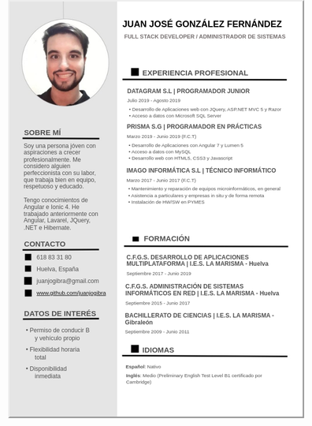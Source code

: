 <html>
<head><meta http-equiv=Content-Type content="text/html; charset=UTF-8">
<style type="text/css">
<!--
span.cls_003{font-family:Arial,serif;font-size:18.1px;color:rgb(0,0,0);font-weight:bold;font-style:normal;text-decoration: none}
div.cls_003{font-family:Arial,serif;font-size:18.1px;color:rgb(0,0,0);font-weight:bold;font-style:normal;text-decoration: none}
span.cls_005{font-family:Arial,serif;font-size:11.3px;color:rgb(118,112,112);font-weight:bold;font-style:normal;text-decoration: none}
div.cls_005{font-family:Arial,serif;font-size:11.3px;color:rgb(118,112,112);font-weight:bold;font-style:normal;text-decoration: none}
span.cls_007{font-family:Arial,serif;font-size:15.1px;color:rgb(81,81,81);font-weight:bold;font-style:normal;text-decoration: none}
div.cls_007{font-family:Arial,serif;font-size:15.1px;color:rgb(81,81,81);font-weight:bold;font-style:normal;text-decoration: none}
span.cls_008{font-family:Arial,serif;font-size:12.1px;color:rgb(81,81,81);font-weight:bold;font-style:normal;text-decoration: none}
div.cls_008{font-family:Arial,serif;font-size:12.1px;color:rgb(81,81,81);font-weight:bold;font-style:normal;text-decoration: none}
span.cls_009{font-family:Arial,serif;font-size:9.8px;color:rgb(81,81,81);font-weight:normal;font-style:normal;text-decoration: none}
div.cls_009{font-family:Arial,serif;font-size:9.8px;color:rgb(81,81,81);font-weight:normal;font-style:normal;text-decoration: none}
span.cls_010{font-family:Arial,serif;font-size:9.8px;color:rgb(81,81,81);font-weight:normal;font-style:normal;text-decoration: none}
div.cls_010{font-family:Arial,serif;font-size:9.8px;color:rgb(81,81,81);font-weight:normal;font-style:normal;text-decoration: none}
span.cls_012{font-family:Arial,serif;font-size:12.1px;color:rgb(81,81,81);font-weight:normal;font-style:normal;text-decoration: none}
div.cls_012{font-family:Arial,serif;font-size:12.1px;color:rgb(81,81,81);font-weight:normal;font-style:normal;text-decoration: none}
span.cls_013{font-family:Arial,serif;font-size:12.1px;color:rgb(81,81,81);font-weight:bold;font-style:normal;text-decoration: none}
div.cls_013{font-family:Arial,serif;font-size:12.1px;color:rgb(81,81,81);font-weight:bold;font-style:normal;text-decoration: none}
span.cls_014{font-family:Arial,serif;font-size:11.3px;color:rgb(81,81,81);font-weight:normal;font-style:normal;text-decoration: none}
div.cls_014{font-family:Arial,serif;font-size:11.3px;color:rgb(81,81,81);font-weight:normal;font-style:normal;text-decoration: none}
span.cls_015{font-family:Arial,serif;font-size:12.1px;color:rgb(81,81,81);font-weight:normal;font-style:normal;text-decoration: none}
div.cls_015{font-family:Arial,serif;font-size:12.1px;color:rgb(81,81,81);font-weight:normal;font-style:normal;text-decoration: none}
span.cls_016{font-family:Arial,serif;font-size:9.8px;color:rgb(81,81,81);font-weight:bold;font-style:normal;text-decoration: none}
div.cls_016{font-family:Arial,serif;font-size:9.8px;color:rgb(81,81,81);font-weight:bold;font-style:normal;text-decoration: none}
-->
</style>
</head>
<body>
<div style="position:absolute;left:50%;margin-left:-297px;top:0px;width:595px;height:842px;border-style:outset;overflow:hidden">
<div style="position:absolute;left:0px;top:0px">
<img src="29ed85c4-3654-11ea-a5fd-0cc47a792c0a_id_29ed85c4-3654-11ea-a5fd-0cc47a792c0a_files/background1.jpg" width=595 height=842></div>
<div style="position:absolute;left:229.05px;top:35.78px" class="cls_003"><span class="cls_003">JUAN JOSÉ GONZÁLEZ FERNÁNDEZ</span></div>
<div style="position:absolute;left:232.80px;top:65.08px" class="cls_005"><span class="cls_005">FULL STACK DEVELOPER / ADMINISTRADOR DE SISTEMAS</span></div>
<div style="position:absolute;left:269.60px;top:135.60px" class="cls_007"><span class="cls_007">EXPERIENCIA PROFESIONAL</span></div>
<div style="position:absolute;left:238.80px;top:174.67px" class="cls_008"><span class="cls_008">DATAGRAM S.L | PROGRAMADOR JUNIOR</span></div>
<div style="position:absolute;left:238.80px;top:194.92px" class="cls_009"><span class="cls_009">Julio 2019 - Agosto 2019</span></div>
<div style="position:absolute;left:242.55px;top:212.95px" class="cls_010"><span class="cls_010">•</span><span class="cls_009"> Desarrollo de Aplicaciones web con JQuery, ASP.NET MVC 5 y Razor</span></div>
<div style="position:absolute;left:242.55px;top:225.70px" class="cls_010"><span class="cls_010">•</span><span class="cls_009"> Acceso a datos con Microsoft SQL Server</span></div>
<div style="position:absolute;left:238.05px;top:247.47px" class="cls_008"><span class="cls_008">PRISMA S.G | PROGRAMADOR EN PRÁCTICAS</span></div>
<div style="position:absolute;left:29.30px;top:257.23px" class="cls_007"><span class="cls_007">SOBRE MÍ</span></div>
<div style="position:absolute;left:238.05px;top:267.75px" class="cls_009"><span class="cls_009">Marzo 2019 - Junio 2019 (F.C.T)</span></div>
<div style="position:absolute;left:28.52px;top:285.78px" class="cls_012"><span class="cls_012">Soy una persona jóven con</span></div>
<div style="position:absolute;left:241.80px;top:285.78px" class="cls_010"><span class="cls_010">•</span><span class="cls_009"> Desarrollo de Aplicaciones con Angular 7 y Lumen 5</span></div>
<div style="position:absolute;left:241.80px;top:298.53px" class="cls_010"><span class="cls_010">•</span><span class="cls_009"> Acceso a datos con MySQL</span></div>
<div style="position:absolute;left:28.52px;top:299.28px" class="cls_012"><span class="cls_012">aspiraciones a crecer</span></div>
<div style="position:absolute;left:241.80px;top:312.05px" class="cls_010"><span class="cls_010">•</span><span class="cls_009"> Desarrollo web con HTML5, CSS3 y Javascript</span></div>
<div style="position:absolute;left:28.52px;top:313.55px" class="cls_012"><span class="cls_012">profesionalmente. Me</span></div>
<div style="position:absolute;left:28.52px;top:327.05px" class="cls_012"><span class="cls_012">considero alguien</span></div>
<div style="position:absolute;left:237.30px;top:336.05px" class="cls_008"><span class="cls_008">IMAGO INFORMÁTICA S.L | TÉCNICO INFORMÁTICO</span></div>
<div style="position:absolute;left:28.52px;top:341.32px" class="cls_012"><span class="cls_012">perfeccionista con su labor,</span></div>
<div style="position:absolute;left:28.52px;top:354.82px" class="cls_012"><span class="cls_012">que trabaja bien en equipo,</span></div>
<div style="position:absolute;left:237.30px;top:357.07px" class="cls_009"><span class="cls_009">Marzo 2017 - Junio 2017 (F.C.T)</span></div>
<div style="position:absolute;left:28.52px;top:368.35px" class="cls_012"><span class="cls_012">respetuoso y educado.</span></div>
<div style="position:absolute;left:241.05px;top:374.35px" class="cls_010"><span class="cls_010">•</span><span class="cls_009"> Mantenimiento y reparación de equipos microinformáticos, en general</span></div>
<div style="position:absolute;left:241.05px;top:387.85px" class="cls_010"><span class="cls_010">•</span><span class="cls_009"> Asistencia a particulares y empresas in situ y de forma remota</span></div>
<div style="position:absolute;left:28.52px;top:396.12px" class="cls_012"><span class="cls_012">Tengo conocimientos de</span></div>
<div style="position:absolute;left:241.05px;top:400.62px" class="cls_010"><span class="cls_010">•</span><span class="cls_009"> Instalación de HW/SW en PYMES</span></div>
<div style="position:absolute;left:28.52px;top:410.37px" class="cls_012"><span class="cls_012">Angular e Ionic 4. He</span></div>
<div style="position:absolute;left:28.52px;top:423.90px" class="cls_012"><span class="cls_012">trabajado anteriormente con</span></div>
<div style="position:absolute;left:28.52px;top:437.40px" class="cls_012"><span class="cls_012">Angular, Lavarel, JQuery,</span></div>
<div style="position:absolute;left:28.52px;top:451.67px" class="cls_012"><span class="cls_012">.NET e Hibernate.</span></div>
<div style="position:absolute;left:272.60px;top:471.90px" class="cls_007"><span class="cls_007">FORMACIÓN</span></div>
<div style="position:absolute;left:29.30px;top:483.18px" class="cls_007"><span class="cls_007">CONTACTO</span></div>
<div style="position:absolute;left:54.83px;top:511.72px" class="cls_012"><span class="cls_012">618 83 31 80</span></div>
<div style="position:absolute;left:237.30px;top:511.72px" class="cls_008"><span class="cls_008">C.F.G.S. DESARROLLO DE APLICACIONES</span></div>
<div style="position:absolute;left:237.30px;top:525.19px" class="cls_008"><span class="cls_008">MULTIPLATAFORMA | I.E.S. LA MARISMA - </span><span class="cls_013">Huelva</span></div>
<div style="position:absolute;left:54.83px;top:535.75px" class="cls_012"><span class="cls_012">Huelva, España</span></div>
<div style="position:absolute;left:237.30px;top:546.25px" class="cls_009"><span class="cls_009">Septiembre 2017 - Junio 2019</span></div>
<div style="position:absolute;left:54.83px;top:559.75px" class="cls_012"><span class="cls_012">juanjogibra@gmail.com</span></div>
<div style="position:absolute;left:235.05px;top:571.03px" class="cls_008"><span class="cls_008">C.F.G.S. ADMINISTRACIÓN DE SISTEMAS</span></div>
<div style="position:absolute;left:54.83px;top:585.28px" class="cls_014"><span class="cls_014"> </span><A HREF="http://www.github.com/juanjogibra/">www.github.com/juanjogibra</A> </div>
<div style="position:absolute;left:235.05px;top:585.28px" class="cls_008"><span class="cls_008">INFORMÁTICOS EN RED | I.E.S. LA MARISMA - Huelva</span></div>
<div style="position:absolute;left:235.05px;top:605.55px" class="cls_009"><span class="cls_009">Septiembre 2015 - Junio 2017</span></div>
<div style="position:absolute;left:29.30px;top:623.54px" class="cls_007"><span class="cls_007">DATOS DE INTERÉS</span></div>
<div style="position:absolute;left:234.30px;top:629.58px" class="cls_008"><span class="cls_008">BACHILLERATO DE CIENCIAS | I.E.S. LA MARISMA -</span></div>
<div style="position:absolute;left:234.30px;top:643.83px" class="cls_008"><span class="cls_008">Gibraleón</span></div>
<div style="position:absolute;left:33.05px;top:660.35px" class="cls_015"><span class="cls_015">•</span><span class="cls_012">   Permiso de conducir B</span></div>
<div style="position:absolute;left:234.30px;top:664.10px" class="cls_009"><span class="cls_009">Septiembre 2009 - Junio 2011</span></div>
<div style="position:absolute;left:51.08px;top:676.12px" class="cls_012"><span class="cls_012">y vehículo propio</span></div>
<div style="position:absolute;left:33.05px;top:698.62px" class="cls_015"><span class="cls_015">•</span><span class="cls_012">   Flexibilidad horaria</span></div>
<div style="position:absolute;left:269.60px;top:697.88px" class="cls_007"><span class="cls_007">IDIOMAS</span></div>
<div style="position:absolute;left:51.08px;top:715.15px" class="cls_012"><span class="cls_012">total</span></div>
<div style="position:absolute;left:235.80px;top:735.42px" class="cls_016"><span class="cls_016">Español</span><span class="cls_009">: Nativo</span></div>
<div style="position:absolute;left:33.05px;top:737.67px" class="cls_015"><span class="cls_015">•</span><span class="cls_012">    Disponibilidad</span></div>
<div style="position:absolute;left:51.08px;top:753.42px" class="cls_012"><span class="cls_012">inmediata</span></div>
<div style="position:absolute;left:236.55px;top:753.42px" class="cls_016"><span class="cls_016">Inglés</span><span class="cls_009">: Medio (Preliminary English Test Level B1 certificado por</span></div>
<div style="position:absolute;left:236.55px;top:766.20px" class="cls_009"><span class="cls_009">Cambridge)</span></div>
</div>

</body>
</html>
